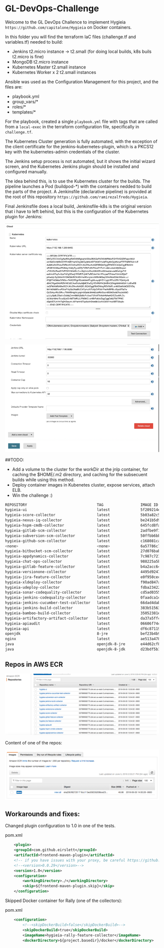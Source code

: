 # GL-DevOps-Challenge

Welcome to the GL DevOps Challence to implement Hygieia `https://github.com/capitalone/Hygieia` on Docker containers.

In this folder you will find the terraform IaC files (challenge.tf and variables.tf) needed to build:

* Jenkins t2.micro instance -> t2.small (for doing local builds, k8s buils t2.micro is fine)
* MongoDB t2.micro instance
* Kubernetes Master t2.small instance
* Kubernetes Worker x 2 t2.small instances

Ansible was used as the Configuration Management for this project, and the files are:

* playbook.yml
* group_vars/*
* roles/*
* templates/*

For the playbook, created a single `playbook.yml` file with tags that are called from a `local-exec` in the terraform configuration file, specifically in `challenge.tf`.

The Kubernetes Cluster generation is fully automated, with the exception of the client certificate for the jenkins-kubernetes-plugin, which is a PKCS12 key with the kubernetes-admin credentials of the cluster.

The Jenkins setup process is not automated, but it shows the initial wizard screen, and the Kubernetes Jenkins plugin should be installed and configured manually.

The idea behind this, is to use the Kubernetes cluster for the builds. The pipeline  launches a Pod (buildpod-*) with the containers nedded to build the parts of the project.  A Jenkinsfile (declarative pipeline) is provided at the root of this repository `https://github.com/ramirezalfredo/Hygieia`.

Final Jenkinsfile does a local build, Jenkinsfile-k8s is the original version that i have to left behind, but this is the configuration of the Kubernetes plugin for Jenkins:

![Screenshot #1](screenshots/screen1.png)

![Screenshot #2](screenshots/screen2.png)

##TODO:

* Add a volume to the cluster for the workDir at the jnlp container, for caching the $HOME/.m2 directory, and caching for the subsecuent builds while using this method.
* Deploy container images in Kubenetes cluster, expose services, attach ELB.
* Win the challenge :)

```bash
REPOSITORY                                TAG                 IMAGE ID            CREATED             SIZE
hygieia-ui                                latest              5f209214e1d3        7 minutes ago       124MB
hygieia-score-collector                   latest              5b03a82c5e75        7 minutes ago       701MB
hygieia-nexus-iq-collector                latest              be241b5d9343        7 minutes ago       500MB
hygieia-hspm-cmdb-collector               latest              645fcd8fa8e7        7 minutes ago       501MB
hygieia-gitlab-scm-collector              latest              2adfbe9f18ff        7 minutes ago       500MB
hygieia-subversion-scm-collector          latest              50ffbb6bb3dd        7 minutes ago       508MB
hygieia-github-scm-collector              latest              c168081ca35b        7 minutes ago       500MB
<none>                                    <none>              6a57786c7504        8 minutes ago       500MB
hygieia-bitbucket-scm-collector           latest              27d076bab019        8 minutes ago       500MB
hygieia-appdynamics-collector             latest              7c987c72151e        8 minutes ago       500MB
hygieia-chat-ops-collector                latest              988225a5bc95        8 minutes ago       500MB
hygieia-gitlab-feature-collector          latest              b4a2acc64c0a        8 minutes ago       508MB
hygieia-versionone-collector              latest              4495d9247afc        8 minutes ago       513MB
hygieia-jira-feature-collector            latest              e0f950cec5f6        8 minutes ago       518MB
hygieia-xldeploy-collector                latest              f90ad847ab9b        8 minutes ago       500MB
hygieia-udeploy-collector                 latest              fdba23422d43        9 minutes ago       500MB
hygieia-sonar-codequality-collector       latest              cd5ad0355eae        9 minutes ago       500MB
hygieia-jenkins-codequality-collector     latest              0faadca1c0ea        9 minutes ago       368MB
hygieia-jenkins-cucumber-test-collector   latest              66dad4dabc60        9 minutes ago       499MB
hygieia-jenkins-build-collector           latest              383b515637f3        9 minutes ago       499MB
hygieia-bamboo-build-collector            latest              35052381e849        9 minutes ago       499MB
hygieia-artifactory-artifact-collector    latest              da37a5ffc976        9 minutes ago       500MB
hygieia-apiaudit                          latest              06606f74c1ce        9 minutes ago       707MB
hygieia-api                               latest              df6c87119429        9 minutes ago       510MB
openjdk                                   8-jre               bef23b4b9cac        3 weeks ago         443MB
nginx                                     latest              ae513a47849c        5 weeks ago         109MB
java                                      openjdk-8-jre       e44d62cf8862        16 months ago       311MB
java                                      openjdk-8-jdk       d23bdf5b1b1b        16 months ago       643MB
```

## Repos in AWS ECR

![Screenshot #3](screenshots/screen3.png)

Content of one of the repos:

![Screenshot #4](screenshots/screen4.png)

## Workarounds and fixes:

Changed plugin configuration to 1.0 in one of the tests.

pom.xml
```xml
    <plugin>
    <groupId>com.github.eirslett</groupId>
    <artifactId>frontend-maven-plugin</artifactId>
    <!-- if you have issues with your proxy, be careful https://github.com/eirslett/frontend-maven-plugin/commit/bcd8a7883703e28e3c5346e1f34c64332994e442 -->
    <!--<version>0.0.29</version>-->
    <version>1.0</version>
    <configuration>
        <workingDirectory>./</workingDirectory>
        <skip>${frontend-maven-plugin.skip}</skip>
    </configuration>
```

Skipped Docker container for Rally (one of the collectors):

pom.xml
```xml
    <configuration>
        <!--<skipDockerBuild>false</skipDockerBuild>-->
        <skipDockerBuild>true</skipDockerBuild>
        <imageName>hygieia-rally-feature-collector</imageName>
        <dockerDirectory>${project.basedir}/docker</dockerDirectory>
```